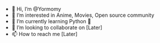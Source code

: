 - 👋 Hi, I’m @Yormomy
- 👀 I’m interested in Anime, Movies, Open source community
- 🌱 I’m currently learning Python 🐍
- 💞️ I’m looking to collaborate on [Later]
- 📫 How to reach me [Later]

<!---
Yormomy/Yormomy is a ✨ special ✨ repository because its `README.md` (this file) appears on your GitHub profile.
You can click the Preview link to take a look at your changes.
--->
